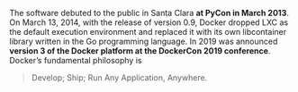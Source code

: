 The software debuted to the public in Santa Clara **at PyCon in March 2013**. On March 13, 2014, with the release of 
version 0.9, Docker dropped LXC as the default execution environment and replaced it with its own libcontainer 
library written in the Go programming language. In 2019 was announced **version 3 of the Docker platform at the 
DockerCon 2019 conference**. Docker’s fundamental philosophy is 
> Develop; Ship; Run Any Application, Anywhere.
